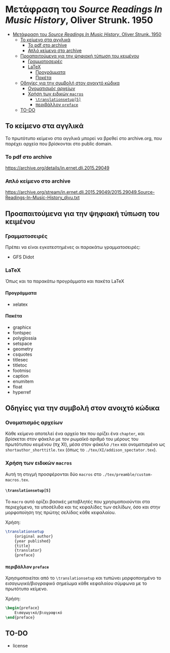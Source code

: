 # Μετάφραση του *Source Readings In Music History*, Oliver Strunk. 1950

- [Μετάφραση του *Source Readings In Music History*, Oliver Strunk. 1950](#μετάφραση-του-source-readings-in-music-history-oliver-strunk-1950)
  - [Το κείμενο στα αγγλικά](#το-κείμενο-στα-αγγλικά)
    - [To pdf στο archive](#to-pdf-στο-archive)
    - [Απλό κείμενο στο archive](#απλό-κείμενο-στο-archive)
  - [Προαπαιτούμενα για την ψηφιακή τύπωση του κειμένου](#προαπαιτούμενα-για-την-ψηφιακή-τύπωση-του-κειμένου)
    - [Γραμματοσειρές](#γραμματοσειρές)
    - [LaTeX](#latex)
      - [Προγράμματα](#προγράμματα)
      - [Πακέτα](#πακέτα)
  - [Οδηγίες για την συμβολή στον ανοιχτό κώδικα](#οδηγίες-για-την-συμβολή-στον-ανοιχτό-κώδικα)
    - [Ονοματισμός αρχείων](#ονοματισμός-αρχείων)
    - [Χρήση των ειδικών `macros`](#χρήση-των-ειδικών-macros)
      - [`\translationsetup[5]`](#translationsetup5)
      - [περιβάλλον `preface`](#περιβάλλον-preface)
  - [TO-DO](#to-do)

## Το κείμενο στα αγγλικά

Το πρωτότυπο κείμενο στα αγγλικά μπορεί να βρεθεί στο archive.org, που παρέχει αρχεία που βρίσκονται στο public domain.

### To pdf στο archive
https://archive.org/details/in.ernet.dli.2015.29049

### Απλό κείμενο στο archive
https://archive.org/stream/in.ernet.dli.2015.29049/2015.29049.Source-Readings-In-Music-History_djvu.txt

## Προαπαιτούμενα για την ψηφιακή τύπωση του κειμένου

### Γραμματοσειρές

Πρέπει να είναι εγκατεστημένες οι παρακάτω γραμματοσειρές:

- GFS Didot

### LaTeX

Όπως και τα παρακάτω προγράμματα και πακέτα LaTeX

#### Προγράμματα

- xelatex

#### Πακέτα

- graphicx
- fontspec
- polyglossia
- setspace
- geometry
- csquotes
- titlesec
- titletoc
- footmisc
- caption
- enumitem
- float
- hyperref

## Οδηγίες για την συμβολή στον ανοιχτό κώδικα

### Ονοματισμός αρχείων

Κάθε κείμενο αποτελεί ένα αρχείο tex που ορίζει ένα `chapter`, και βρίσκεται στον φάκελο με τον ρωμαϊκό αριθμό του μέρους του πρωτότυπου κειμένου (πχ ΧΙ), μέσα στον φάκελο `/tex` και ονοματισμένο ως `shortauthor_shorttitle.tex` (όπως το `./tex/XI/addison_spectator.tex`).

### Χρήση των ειδικών `macros`

Αυτή τη στιγμή προσφέρονται δύο `macros` στο `./tex/preamble/custom-macros.tex`.

#### `\translationsetup[5]`

Το `macro` αυτό ορίζει βασικές μεταβλητές που χρησιμοποιούνται στα περιεχόμενο, τα υποσέλιδα και τις κεφαλίδες των σελίδων, όσο και στην μορφοποίηση της πρώτης σελίδας κάθε κεφαλαίου.

Χρήση:

```latex
\translationsetup
    {original author}
    {year published}
    {title}
    {translator}
    {preface}
```

#### περιβάλλον `preface`

Χρησιμοποιείται από το `\translationsetup` και τυπώνει μορφοποιημένο το εισαγωγικό/βιογραφικό σημείωμα κάθε κεφαλαίου σύμφωνα με το πρωτότυπο κείμενο.

Χρήση:

```latex
\begin{preface}
    Εισαγωγικό/βιογραφικό
\end{preface}
```

## TO-DO

- license